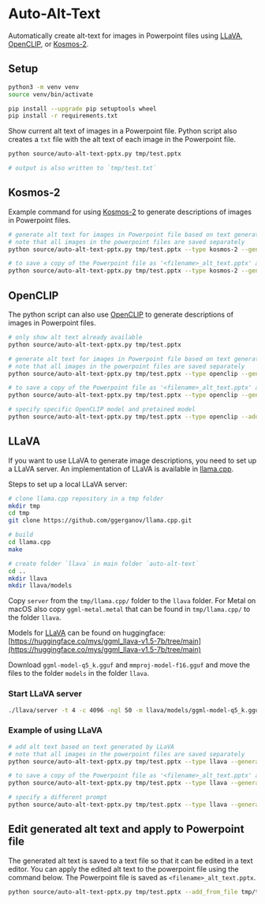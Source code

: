 # Auto-Alt-Text

Automatically create alt-text for images in Powerpoint files using [LLaVA](https://llava-vl.github.io), [OpenCLIP](https://github.com/mlfoundations/open_clip), or [Kosmos-2](https://github.com/microsoft/unilm/tree/master/kosmos-2).

## Setup

```sh
python3 -m venv venv
source venv/bin/activate

pip install --upgrade pip setuptools wheel
pip install -r requirements.txt
```

Show current alt text of images in a Powerpoint file. Python script also creates a `txt` file with the alt text of each image in the Powerpoint file.

```sh
python source/auto-alt-text-pptx.py tmp/test.pptx

# output is also written to `tmp/test.txt`
```

## Kosmos-2

Example command for using [Kosmos-2](https://github.com/microsoft/unilm/tree/master/kosmos-2) to generate descriptions of images in Powerpoint files.

```sh
# generate alt text for images in Powerpoint file based on text generated by Kosmos-2
# note that all images in the powerpoint files are saved separately 
python source/auto-alt-text-pptx.py tmp/test.pptx --type kosmos-2 --generate

# to save a copy of the Powerpoint file as '<filename>_alt_text.pptx' add --save
python source/auto-alt-text-pptx.py tmp/test.pptx --type kosmos-2 --generate --save
```

## OpenCLIP

The python script can also use [OpenCLIP](https://github.com/mlfoundations/open_clip) to generate descriptions of images in Powerpoint files.

```sh
# only show alt text already available
python source/auto-alt-text-pptx.py tmp/test.pptx

# generate alt text for images in Powerpoint file based on text generated by OpenCLIP
# note that all images in the powerpoint files are saved separately 
python source/auto-alt-text-pptx.py tmp/test.pptx --type openclip --generate

# to save a copy of the Powerpoint file as '<filename>_alt_text.pptx' add --save
python source/auto-alt-text-pptx.py tmp/test.pptx --type openclip --generate --save

# specify specific OpenCLIP model and pretained model
python source/auto-alt-text-pptx.py tmp/test.pptx --type openclip --add --model coca_ViT-L-14 --pretrained mscoco_finetuned_laion2B-s13B-b90k
```

## LLaVA

If you want to use LLaVA to generate image descriptions, you need to set up a LLaVA server. An implementation of LLaVA is available in [llama.cpp](https://github.com/ggerganov/llama.cpp).

Steps to set up a local LLaVA server:

```sh
# clone llama.cpp repository in a tmp folder
mkdir tmp
cd tmp
git clone https://github.com/ggerganov/llama.cpp.git

# build
cd llama.cpp
make

# create folder `llava` in main folder `auto-alt-text`
cd ..
mkdir llava
mkdir llava/models
```

Copy `server` from the `tmp/llama.cpp/` folder to the `llava` folder. For Metal on macOS also copy `ggml-metal.metal` that can be found in `tmp/llama.cpp/` to the folder `llava`.

Models for [LLaVA](https://llava-vl.github.io) can be found on huggingface: [https://huggingface.co/mys/ggml_llava-v1.5-7b/tree/main](https://huggingface.co/mys/ggml_llava-v1.5-7b/tree/main)

Download `ggml-model-q5_k.gguf` and `mmproj-model-f16.gguf` and move the files to the folder `models` in the folder `llava`.

### Start LLaVA server

```sh
./llava/server -t 4 -c 4096 -ngl 50 -m llava/models/ggml-model-q5_k.gguf --host 0.0.0.0 --port 8007 --mmproj llava/models/mmproj-model-f16.gguf
```

### Example of using LLaVA

```sh
# add alt text based on text generated by LLaVA
# note that all images in the powerpoint files are saved separately 
python source/auto-alt-text-pptx.py tmp/test.pptx --type llava --generate 

# to save a copy of the Powerpoint file as '<filename>_alt_text.pptx' add --save
python source/auto-alt-text-pptx.py tmp/test.pptx --type llava --generate --save

# specify a different prompt
python source/auto-alt-text-pptx.py tmp/test.pptx --type llava --generate --prompt "Describe in simple words using maximal 125 characters"
```

## Edit generated alt text and apply to Powerpoint file

The generated alt text is saved to a text file so that it can be edited in a text editor. You can apply the edited alt text to the powerpoint file using the command below. The Powerpoint file is saved as `<filename>_alt_text.pptx`.

```sh
python source/auto-alt-text-pptx.py tmp/test.pptx --add_from_file tmp/test_kosmos-2.txt
```
